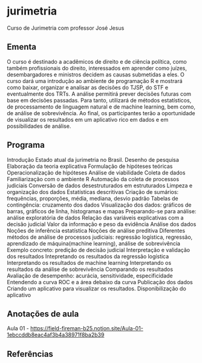 # jurimetria
Curso de Jurimetria com professor José Jesus

## Ementa
O curso é destinado a acadêmicos de direito e de ciência política, como também profissionais do direito, interessados em aprender como juízes, desembargadores e ministros decidem as causas submetidas a eles. O curso dará uma introdução ao ambiente de programação R e mostrará como baixar, organizar e analisar as decisões do TJSP, do STF e eventualmente dos TRTs. A análise permitirá prever decisões futuras com base em decisões passadas. Para tanto, utilizará de métodos estatísticos, de processamento de linguagem natural e de machine learning, bem como, de análise de sobrevivência. Ao final, os participantes terão a oportunidade de visualizar os resultados em um aplicativo rico em dados e em possibilidades de análise.

## Programa
Introdução
Estado atual da jurimetria no Brasil.
Desenho de pesquisa
Elaboração da teoria explicativa
Formulação de hipóteses teóricas
Operacionalização de hipóteses
Análise de viabilidade
Coleta de dados
Familiarização com o ambiente R
Automação da coleta de processos judiciais
Conversão de dados desestruturados em estruturados
Limpeza e organização dos dados
Estatísticas descritivas
Criação de sumários: frequências, proporções, média, mediana, desvio padrão
Tabelas de contingência: cruzamento dos dados
Visualização dos dados: gráficos de barras, gráficos de linha, histogramas e mapas
Preparando-se para análise: análise exploratória de dados
Relação das variáveis explicativas com a decisão judicial
Valor da informação e peso da evidência
Análise dos dados
Noções de inferência estatística
Noções de análise preditiva
Diferentes métodos de análise de processos judiciais: regressão logística, regressão, aprendizado de máquina(machine learning), análise de sobrevivência
Exemplo concreto: predição de decisão judicial
Interpretação e validação dos resultados
Intepretando os resultados da regressão logística
Interpretando os resultados de machine learning
Interpretando os resultados da análise de sobrevivência
Comparando os resultados
Avaliação de desempenho: acurácia, sensitividade, especificidade
Entendendo a curva ROC e a área debaixo da curva
Publicação dos dados
Criando um aplicativo para visualizar os resultados.
Disponibilização do aplicativo

## Anotações de aula
Aula 01 - https://field-fireman-b25.notion.site/Aula-01-1ebccddb8eac4af3b4a38971f8ba2b39

## Referências
